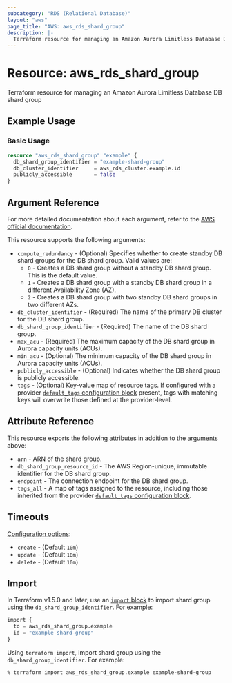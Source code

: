 ```yaml
---
subcategory: "RDS (Relational Database)"
layout: "aws"
page_title: "AWS: aws_rds_shard_group"
description: |-
  Terraform resource for managing an Amazon Aurora Limitless Database DB shard group.
---
```


# Resource: aws_rds_shard_group

Terraform resource for managing an Amazon Aurora Limitless Database DB shard group

## Example Usage

### Basic Usage

```terraform
resource "aws_rds_shard_group" "example" {
  db_shard_group_identifier = "example-shard-group"
  db_cluster_identifier     = aws_rds_cluster.example.id
  publicly_accessible       = false
}
```

## Argument Reference

For more detailed documentation about each argument, refer to the [AWS official documentation](https://docs.aws.amazon.com/cli/latest/reference/rds/create-integration.html).

This resource supports the following arguments:

* `compute_redundancy` - (Optional) Specifies whether to create standby DB shard groups for the DB shard group. Valid values are:
    * `0` - Creates a DB shard group without a standby DB shard group. This is the default value.
    * `1` - Creates a DB shard group with a standby DB shard group in a different Availability Zone (AZ).
    * `2` - Creates a DB shard group with two standby DB shard groups in two different AZs.
* `db_cluster_identifier` - (Required) The name of the primary DB cluster for the DB shard group.
* `db_shard_group_identifier` - (Required) The name of the DB shard group.
* `max_acu` - (Required) The maximum capacity of the DB shard group in Aurora capacity units (ACUs).
* `min_acu` - (Optional) The minimum capacity of the DB shard group in Aurora capacity units (ACUs).
* `publicly_accessible` - (Optional) Indicates whether the DB shard group is publicly accessible.
* `tags` - (Optional) Key-value map of resource tags. If configured with a provider [`default_tags` configuration block](https://registry.terraform.io/providers/hashicorp/aws/latest/docs#default_tags-configuration-block) present, tags with matching keys will overwrite those defined at the provider-level.

## Attribute Reference

This resource exports the following attributes in addition to the arguments above:

* `arn` - ARN of the shard group.
* `db_shard_group_resource_id` - The AWS Region-unique, immutable identifier for the DB shard group.
* `endpoint` - The connection endpoint for the DB shard group.
* `tags_all` - A map of tags assigned to the resource, including those inherited from the provider [`default_tags` configuration block](https://registry.terraform.io/providers/hashicorp/aws/latest/docs#default_tags-configuration-block).

## Timeouts

[Configuration options](https://developer.hashicorp.com/terraform/language/resources/syntax#operation-timeouts):

* `create` - (Default `10m`)
* `update` - (Default `10m`)
* `delete` - (Default `10m`)

## Import

In Terraform v1.5.0 and later, use an [`import` block](https://developer.hashicorp.com/terraform/language/import) to import shard group using the `db_shard_group_identifier`. For example:

```terraform
import {
  to = aws_rds_shard_group.example
  id = "example-shard-group"
}
```

Using `terraform import`, import shard group using the `db_shard_group_identifier`. For example:

```console
% terraform import aws_rds_shard_group.example example-shard-group
```
